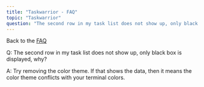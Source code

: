 ```yaml
---
title: "Taskwarrior - FAQ"
topic: "Taskwarrior"
question: "The second row in my task list does not show up, only black box is displayed, why?"
---
```


Back to the [FAQ](/support/faq)

Q: The second row in my task list does not show up, only black box is displayed, why?

A: Try removing the color theme.
If that shows the data, then it means the color theme conflicts with your terminal colors.

